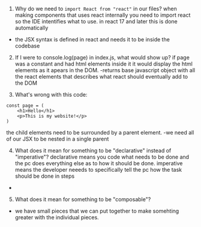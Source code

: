 1. Why do we need to `import React from "react"` in our files?
when making components that uses react internally you need to import react so the 
IDE intentifies what to use. in react 17 and later this is done automatically
- the JSX syntax is defined in react and needs it to be inside the codebase

2. If I were to console.log(page) in index.js, what would show up?
if page was a constant and had html elements inside it it would display the html
elements as it apears in the DOM.
-returns base javascript object with all the react elements that describes what react should eventually add to the DOM

3. What's wrong with this code:
```
const page = (
    <h1>Hello</h1>
    <p>This is my website!</p>
)
```
the child elements need to be surrounded by a parent element.
-we need all of our JSX to be nested in a single parent

4. What does it mean for something to be "declarative" instead of "imperative"?
declarative means you code what needs to be done and the pc does everything else as to how it should be done. imperative means the developer neeeds to specifically tell 
the pc how the task should be done in steps
-

5. What does it mean for something to be "composable"?
- we have small pieces that we can put together to make somehting greater with the individual pieces.